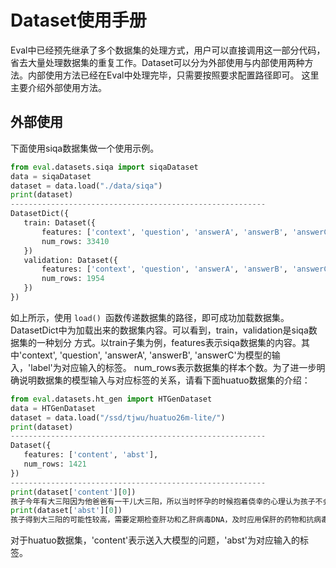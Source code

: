# Dataset使用手册
Eval中已经预先继承了多个数据集的处理方式，用户可以直接调用这一部分代码，省去大量处理数据集的重复工作。Dataset可以分为外部使用与内部使用两种方法。内部使用方法已经在Eval中处理完毕，只需要按照要求配置路径即可。
这里主要介绍外部使用方法。
## 外部使用
下面使用siqa数据集做一个使用示例。
 ```python
from eval.datasets.siqa import siqaDataset
data = siqaDataset
dataset = data.load("./data/siqa")
print(dataset)
---------------------------------------------------------
DatasetDict({
    train: Dataset({
        features: ['context', 'question', 'answerA', 'answerB', 'answerC', 'label'],
        num_rows: 33410
    })
    validation: Dataset({
        features: ['context', 'question', 'answerA', 'answerB', 'answerC', 'label'],
        num_rows: 1954
    })
})
 ```
如上所示，使用 ```load() ```函数传递数据集的路径，即可成功加载数据集。DatasetDict中为加载出来的数据集内容。可以看到，train，validation是siqa数据集的一种划分
方式。以train子集为例，features表示siqa数据集的内容。其中'context', 'question', 'answerA', 'answerB', 'answerC'为模型的输入，'label'为对应输入的标签。
num_rows表示数据集的样本个数。为了进一步明确说明数据集的模型输入与对应标签的关系，请看下面huatuo数据集的介绍：
 ```python
from eval.datasets.ht_gen import HTGenDataset
data = HTGenDataset
dataset = data.load("/ssd/tjwu/huatuo26m-lite/")
print(dataset)
---------------------------------------------------------
Dataset({
    features: ['content', 'abst'],
    num_rows: 1421
})
---------------------------------------------------------
print(dataset['content'][0])
孩子今年有大三阳因为他爸爸有一干儿大三阳，所以当时怀孕的时候抱着侥幸的心理认为孩子不会被遗传，我想知道小孩有大三阳需注意什么？
print(dataset['abst'][0])
孩子得到大三阳的可能性较高，需要定期检查肝功和乙肝病毒DNA，及时应用保肝的药物和抗病毒的药物。此外，营养摄入要均衡，保证足够的睡眠。
 ```
对于huatuo数据集，'content'表示送入大模型的问题，'abst'为对应输入的标签。
